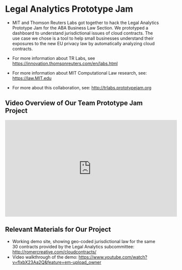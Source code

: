 # Legal Analytics Prototype Jam

* MIT and Thomson Reuters Labs got together to hack the Legal Analytics Prototype Jam for the ABA Business Law Section.  We prototyped a dashboard to understand jurisdictional issues of cloud contracts.  The use case we chose is a tool to help small businesses understand their exposures to the new EU privacy law by automatically analyzing cloud contracts.

* For more information about TR Labs, see https://innovation.thomsonreuters.com/en/labs.html
* For more information about MIT Computational Law research, see: https://law.MIT.edu
* For more about this collaboration, see: http://trlabs.prototypejam.org

## Video Overview of Our Team Prototype Jam Project

<iframe width="560" height="315" src="https://www.youtube.com/embed/flxbX23Aa2Q" frameborder="0" allowfullscreen></iframe>

## Relevant Materials for Our Project

* Working demo site, showing geo-coded jurisdictional law for the same 30 contracts provided by the Legal Analytics subcommittee: http://romercreative.com/cloudcontracts/
* Video walkthrough of the demo: https://www.youtube.com/watch?v=flxbX23Aa2Q&feature=em-upload_owner
